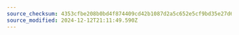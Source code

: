 ```yaml
---
source_checksum: 4353cfbe208b0bd4f874409cd42b1087d2a5c652e5cf9bd35e27d68888ab8997
source_modified: 2024-12-12T21:11:49.590Z
---
```


